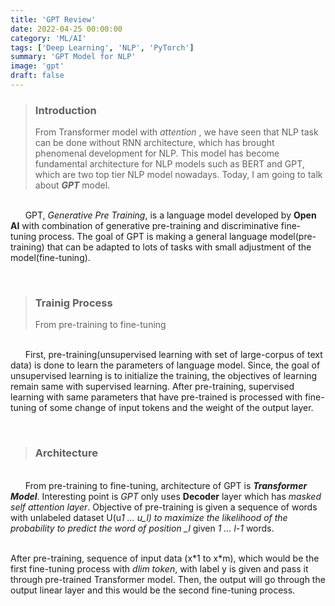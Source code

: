 ```yaml
---
title: 'GPT Review'
date: 2022-04-25 00:00:00
category: 'ML/AI'
tags: ['Deep Learning', 'NLP', 'PyTorch']
summary: 'GPT Model for NLP'
image: 'gpt'
draft: false
---
```


> ### Introduction
>
> From Transformer model with _attention_ , we have seen that NLP task can be done without RNN architecture, which has brought phenomenal development for NLP. This model has become fundamental architecture for NLP models such as BERT and GPT, which are two top tier NLP model nowadays. Today, I am going to talk about **_GPT_** model.

<br /> &nbsp;&nbsp;&nbsp;&nbsp;&nbsp; GPT, _Generative Pre Training_, is a language model developed by **Open AI** with combination of generative pre-training and discriminative fine-tuning process. The goal of GPT is making a general language model(pre-training) that can be adapted to lots of tasks with small adjustment of the model(fine-tuning).

<br />

> ### Trainig Process
>
> From pre-training to fine-tuning

<br /> &nbsp;&nbsp;&nbsp;&nbsp;&nbsp; First, pre-training(unsupervised learning with set of large-corpus of text data) is done to learn the parameters of language model. Since, the goal of unsupervised learning is to initialize the training, the objectives of learning remain same with supervised learning. After pre-training, supervised learning with same parameters that have pre-trained is processed with fine-tuning of some change of input tokens and the weight of the output layer.

<br />

> ### Architecture

<br /> &nbsp;&nbsp;&nbsp;&nbsp;&nbsp; From pre-training to fine-tuning, architecture of GPT is **_Transformer Model_**. Interesting point is _GPT_ only uses **Decoder** layer which has _masked self attention layer_. Objective of pre-training is given a sequence of words with unlabeled dataset U(u*1 ... u_l) to maximize the likelihood of the probability to predict the word of position \_l* given _1 ... l-1_ words.

<br /> After pre-training, sequence of input data (x\*1 to x\*m), which would be the first fine-tuning process with _dlim token_, with label y is given and pass it through pre-trained Transformer model. Then, the output will go through the output linear layer and this would be the second fine-tuning process.
